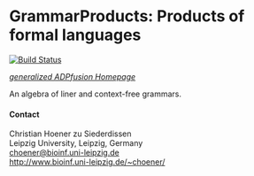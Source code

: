# GrammarProducts: Products of formal languages

[![Build Status](https://travis-ci.org/choener/GrammarProducts.svg?branch=master)](https://travis-ci.org/choener/GrammarProducts)

[*generalized ADPfusion Homepage*](http://www.bioinf.uni-leipzig.de/Software/gADP/)

An algebra of liner and context-free grammars.



#### Contact

Christian Hoener zu Siederdissen  
Leipzig University, Leipzig, Germany  
choener@bioinf.uni-leipzig.de  
http://www.bioinf.uni-leipzig.de/~choener/  

